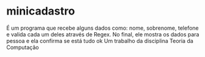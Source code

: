 # minicadastro

É um programa que recebe alguns dados como: nome, sobrenome, telefone e valida cada um deles através de Regex. 
No final, ele mostra os dados para pessoa e ela confirma se está tudo ok
Um trabalho da disciplina Teoria da Computação
